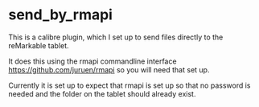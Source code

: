 # send_by_rmapi
This is a calibre plugin, which I set up to send files directly to the reMarkable tablet.

It does this using the rmapi commandline interface https://github.com/juruen/rmapi so you will need that set up.

Currently it is set up to expect that rmapi is set up so that no password is needed and the folder on the tablet should already exist.
